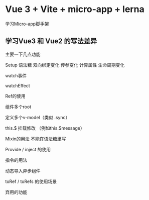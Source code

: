# Vue 3 + Vite + micro-app + lerna 


学习Micro-app脚手架


## 学习Vue3 和 Vue2 的写法差异

主要一下几点功能

Setup 语法糖
双向绑定变化
传参变化
计算属性
生命周期变化
   
watch事件

watchEffect

Ref的使用

组件多个root

定义多个v-model（类似 .sync）

this.$ 挂载修改
（例如this.$message）


Mixin的用法
不能在语法糖里写


Provide / inject 的使用

指令的用法

动态导入异步组件

toRef / toRefs 的使用场景

弃用的功能 

